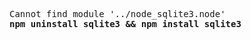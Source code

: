 <pre>
Cannot find module '../node_sqlite3.node'
<b>npm uninstall sqlite3 && npm install sqlite3</b>
</pre>